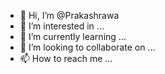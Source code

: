 - 👋 Hi, I’m @Prakashrawa
- 👀 I’m interested in ...
- 🌱 I’m currently learning ...
- 💞️ I’m looking to collaborate on ...
- 📫 How to reach me ...

<!---
Prakashrawa/Prakashrawa is a ✨ special ✨ repository because its `README.md` (this file) appears on your GitHub profile.
You can click the Preview link to take a look at your changes.
--->
